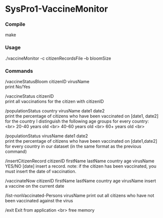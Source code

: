 # SysPro1-VaccineMonitor

<p><h3>Compile</h3></p>
make

<h3><p>Usage</h3></p>
./vaccineMonitor -c citizenRecordsFile –b bloomSize

 
<h3><p>Commands</h3></p>

<p>/vaccineStatusBloom citizenID virusName <br/>
print No/Yes</p>

/vaccineStatus citizenID  <br/>
print all vaccinations for the citizen with citizenID

/populationStatus country virusName date1 date2 <br/>
print the percentage  of citizens who have been vaccinated on [date1, date2] for the country
Ι distinguish the following age groups for every country: <br\>
20-40 years old <br\>
40-60 years old <br\>
60+ years old <br\>


/populationStatus virusName date1 date2 <br/>
print the percentage of citizens who have been vaccinated on [date1,date2] for every country in our dataset (in the same format as the previous command)

/insertCitizenRecord citizenID firstName lastName country age virusName YES/NO [date]
insert a record. 
note: if the citizen has been vaccinated, you must insert the date of vaccination.

/vaccinateNow citizenID firstName lastName country age virusName
insert a vaccine on the current date

/list-nonVaccinated-Persons virusName
print out all citizens who have not been vaccinated against the virus

/exit
Exit from application <br\>
free memory
